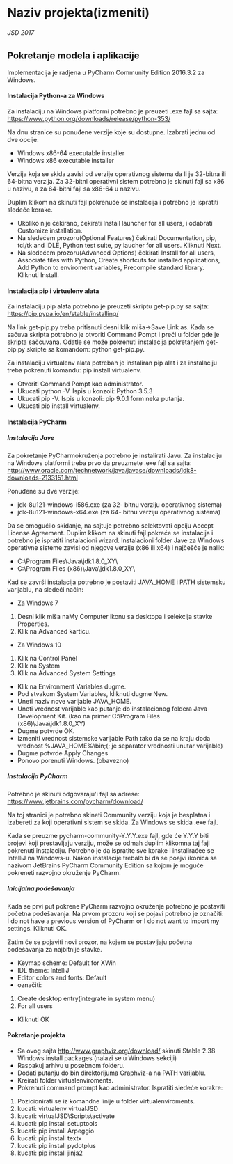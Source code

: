 # Naziv projekta(izmeniti)
###### JSD 2017

## Pokretanje modela i aplikacije
Implementacija je radjena u PyCharm Community Edition 2016.3.2 za Windows.

#### Instalacija Python-a za Windows
Za instalaciju na Windows platformi potrebno je preuzeti .exe fajl sa sajta: 
https://www.python.org/downloads/release/python-353/

Na dnu stranice su ponuđene verzije koje su dostupne. Izabrati jednu od dve opcije:
- Windows x86-64 executable installer
- Windows x86 executable installer

Verzija koja se skida zavisi od verzije operativnog sistema da li je 32-bitna ili 64-bitna verzija. Za 32-bitni operativni sistem potrebno je skinuti fajl sa x86 u nazivu, a za 64-bitni fajl sa x86-64 u nazivu.

Duplim klikom na skinuti fajl pokrenuće se instalacija i potrebno je ispratiti sledeće korake.
- Ukoliko nije čekirano, čekirati Install launcher for all users, i odabrati Customize installation.
- Na sledećem prozoru(Optional Features) čekirati Documentation, pip, tcl/tk and IDLE, Python test suite, py laucher for all users. Kliknuti Next.
- Na sledećem prozoru(Advanced Options) čekirati Install for all users, Associate files with Python, Create shortcuts for installed applications, Add Python to enviroment variables, Precompile standard library. Kliknuti Install.

#### Instalacija pip i virtuelenv alata
Za instalaciju pip alata potrebno je preuzeti skriptu get-pip.py sa sajta:
https://pip.pypa.io/en/stable/installing/

Na link get-pip.py treba pritisnuti desni klik miša->Save Link as. Kada se sačuva skripta potrebno je otvoriti Command Pompt i preći u folder gde je skripta sačcuvana. Odatle se može pokrenuti instalacija pokretanjem get-pip.py skripte sa komandom: python get-pip.py.

Za instalaciju virtualenv alata potreban je instaliran pip alat i za instalaciju treba pokrenuti komandu: pip install virtualenv.
- Otvoriti Command Pompt kao administrator.
- Ukucati python -V. Ispis u konzoli: Python 3.5.3
- Ukucati pip -V. Ispis u konzoli: pip 9.0.1 form neka putanja.
- Ukucati pip install virtualenv.

#### Instalacija PyCharm

##### Instalacija Jave

Za pokretanje PyCharmokruženja potrebno je instalirati Javu. Za instalaciju na Windows platformi treba prvo da preuzmete .exe fajl sa sajta:
http://www.oracle.com/technetwork/java/javase/downloads/jdk8-downloads-2133151.html

Ponuđene su dve verzije:
- jdk-8u121-windows-i586.exe (za 32- bitnu verziju operativnog sistema)
- jdk-8u121-windows-x64.exe (za 64- bitnu verziju operativnog sistema)

Da se omogućilo skidanje, na sajtuje potrebno selektovati opciju Accept License Agreement. Duplim klikom na skinuti fajl pokreće se instalacija i potrebno je ispratiti instalacioni wizard. Instalacioni folder Jave za Windows operativne sisteme zavisi od njegove verzije (x86 ili x64) i najčešće je nalik:
- C:\Program Files\Java\jdk1.8.0_XY\
- C:\Program Files (x86)\Java\jdk1.8.0_XY\

Kad se završi instalacija potrebno je postaviti JAVA_HOME i PATH sistemsku varijablu, na sledeći način:
- Za Windows 7
1. Desni klik miša naMy Computer ikonu sa desktopa i selekcija stavke Properties.
2. Klik na Advanced karticu.

- Za Windows 10
1. Klik na Control Panel
2. Klik na System
3. Klik na Advanced System Settings

- Klik na Environment Variables dugme.
- Pod stvakom System Variables, kliknuti dugme New.
- Uneti naziv nove varijable JAVA_HOME.
- Uneti vrednost varijable kao putanje do instalacionog foldera Java Development Kit. (kao na primer C:\Program Files (x86)\Java\jdk1.8.0_XY\)
- Dugme potvrde OK.
- Izmeniti vrednost sistemske varijable Path tako da se na kraju doda vrednost %JAVA_HOME%\bin;(; je separator vrednosti unutar varijable)
- Dugme potvrde Apply Changes
- Ponovo porenuti Windows. (obavezno)

##### Instalacija PyCharm

Potrebno je skinuti odgovaraju'i fajl sa adrese:
https://www.jetbrains.com/pycharm/download/

Na toj stranici je potrebno skineti Community verziju koja je besplatna i izabereti za koji operativni sistem se skida. Za Windows se skida .exe fajl.

Kada se preuzme pycharm-community-Y.Y.Y.exe fajl, gde će Y.Y.Y biti brojevi koji prestavljaju verziju, može se odmah duplim klikomna taj fajl pokrenuti instalaciju. Potrebno je da ispratite sve korake i instaliraćee se IntelliJ na Windows-u. Nakon instalacije trebalo bi da se poajvi ikonica sa nazivom JetBrains PyCharm Community Edition sa kojom je moguće pokreneti razvojno okruženje PyCharm.

##### Inicijalna podešavanja

Kada se prvi put pokrene PyCharm razvojno okruženje potrebno je postaviti početna podešavanja. Na prvom prozoru koji se pojavi potrebno je označiti: I do not have a previous version of PyCharm or I do not want to import my settings. Kliknuti OK.

Zatim će se pojaviti novi prozor, na kojem se postavljaju početna podešavanja za najbitnije stavke.
- Keymap scheme: Default for XWin
- IDE theme: IntelliJ
- Editor colors and fonts: Default
- označiti:
1. Create desktop entry(integrate in system menu)
2. For all users
- Kliknuti OK

#### Pokretanje projekta

- Sa ovog sajta http://www.graphviz.org/download/ skinuti Stable 2.38 Windows install packages (nalazi se u Windows sekciji)
- Raspakuj arhivu u posebnom folderu.
- Dodati putanju do bin direktorijuma Graphviz-a na PATH varijablu.
- Kreirati folder virtualenviroments.
- Pokrenuti command prompt kao administrator. Ispratiti sledeće korakre:
1. Pozicionirati se iz komandne linije u folder virtualenviroments.
2. kucati: virtualenv virtualJSD
3. kucati: virtualJSD\Scripts\activate
4. kucati: pip install setuptools
5. kucati: pip install Arpeggio
6. kucati: pip install textx
7. kucati: pip install pydotplus
8. kucati: pip install jinja2
